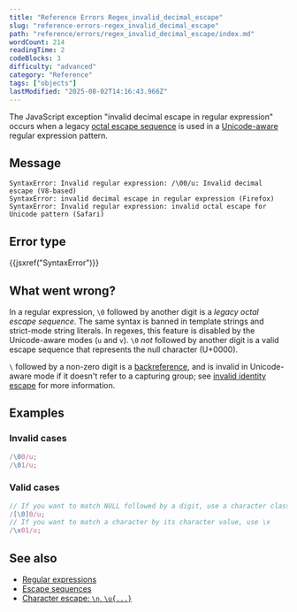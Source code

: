 ```yaml
---
title: "Reference Errors Regex_invalid_decimal_escape"
slug: "reference-errors-regex_invalid_decimal_escape"
path: "reference/errors/regex_invalid_decimal_escape/index.md"
wordCount: 214
readingTime: 2
codeBlocks: 3
difficulty: "advanced"
category: "Reference"
tags: ["objects"]
lastModified: "2025-08-02T14:16:43.966Z"
---
```



The JavaScript exception "invalid decimal escape in regular expression" occurs when a legacy [octal escape sequence](/en-US/docs/Web/JavaScript/Reference/Deprecated_and_obsolete_features#escape_sequences) is used in a [Unicode-aware](/en-US/docs/Web/JavaScript/Reference/Global_Objects/RegExp/unicode#unicode-aware_mode) regular expression pattern.

## Message

```plain
SyntaxError: Invalid regular expression: /\00/u: Invalid decimal escape (V8-based)
SyntaxError: invalid decimal escape in regular expression (Firefox)
SyntaxError: Invalid regular expression: invalid octal escape for Unicode pattern (Safari)
```

## Error type

{{jsxref("SyntaxError")}}

## What went wrong?

In a regular expression, `\0` followed by another digit is a _legacy octal escape sequence_. The same syntax is banned in template strings and strict-mode string literals. In regexes, this feature is disabled by the Unicode-aware modes (`u` and `v`). `\0` _not_ followed by another digit is a valid escape sequence that represents the null character (U+0000).

`\` followed by a non-zero digit is a [backreference](/en-US/docs/Web/JavaScript/Reference/Regular_expressions/Backreference), and is invalid in Unicode-aware mode if it doesn't refer to a capturing group; see [invalid identity escape](/en-US/docs/Web/JavaScript/Reference/Errors/Regex_invalid_identity_escape) for more information.

## Examples

### Invalid cases

```js example-bad
/\00/u;
/\01/u;
```

### Valid cases

```js example-good
// If you want to match NULL followed by a digit, use a character class
/[\0]0/u;
// If you want to match a character by its character value, use \x
/\x01/u;
```

## See also

- [Regular expressions](/en-US/docs/Web/JavaScript/Reference/Regular_expressions)
- [Escape sequences](/en-US/docs/Web/JavaScript/Reference/Regular_expressions#escape_sequences)
- [Character escape: `\n`, `\u{...}`](/en-US/docs/Web/JavaScript/Reference/Regular_expressions/Character_escape)
